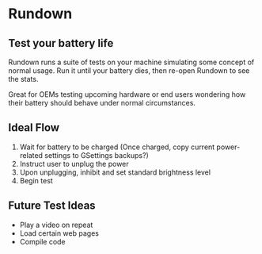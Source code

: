 # Rundown

## Test your battery life

Rundown runs a suite of tests on your machine simulating some concept of normal usage. Run it until your battery dies, then re-open Rundown to see the stats.

Great for OEMs testing upcoming hardware or end users wondering how their battery should behave under normal circumstances.

## Ideal Flow

1. Wait for battery to be charged (Once charged, copy current power-related settings to GSettings backups?)
2. Instruct user to unplug the power
3. Upon unplugging, inhibit and set standard brightness level
4. Begin test

## Future Test Ideas

- Play a video on repeat
- Load certain web pages
- Compile code

